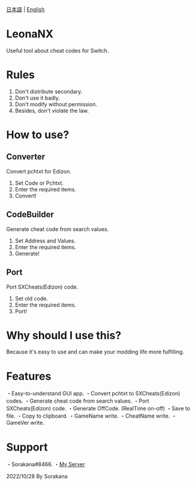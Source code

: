 [日本語](READMEjp.md) | [English](README.md)
# LeonaNX
Useful tool about cheat codes for Switch.
# Rules
1. Don't distribute secondary.
2. Don't use it badly.
3. Don't modify without permission.
4. Besides, don't violate the law.
# How to use?
## Converter
Convert pchtxt for Edizon.
1. Set Code or Pchtxt.
2. Enter the required items.
3. Convert!
## CodeBuilder
Generate cheat code from search values.
1. Set Address and Values.
2. Enter the required items.
3. Generate!
## Port
Port SXCheats(Edizon) code.
1. Set old code.
2. Enter the required items.
3. Port!
# Why should I use this?
Because it's easy to use and can make your modding life more fulfilling.
# Features
・Easy-to-understand GUI app.
・Convert pchtxt to SXCheats(Edizon) codes.
・Generate cheat code from search values.
・Port SXCheats(Edizon) code.
・Generate OffCode. (RealTime on-off)
・Save to file.
・Copy to clipboard.
・GameName write.
・CheatName write.
・GameVer write.
# Support
・Sorakana#8466.
・[My Server](https://discord.gg/DQB6fcD6qq)

2022/10/28 By Sorakana
